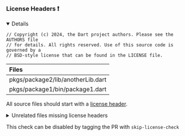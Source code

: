 ### License Headers :exclamation:

<details open>
<summary>
Details
</summary>

```
// Copyright (c) 2024, the Dart project authors. Please see the AUTHORS file
// for details. All rights reserved. Use of this source code is governed by a
// BSD-style license that can be found in the LICENSE file.
```

| Files |
| :--- |
|pkgs/package2/lib/anotherLib.dart|
|pkgs/package1/bin/package1.dart|

All source files should start with a [license header](https://github.com/dart-lang/ecosystem/wiki/License-Header).

<details>
<summary>
Unrelated files missing license headers
</summary>

| Files |
| :--- |
|pkgs/package2/test/package2_test.dart|
|pkgs/package2/lib/package2.dart|
|pkgs/package2/bin/package2.dart|
|pkgs/package1/test/package1_test.dart|
|pkgs/package1/lib/package1.dart|
|pkgs/package3/test/package3_test.dart|
|pkgs/package3/lib/package3.dart|
|pkgs/package3/bin/package3.dart|
</details>




This check can be disabled by tagging the PR with `skip-license-check`
</details>

